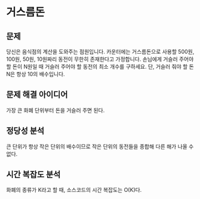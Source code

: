 # 거스름돈

## 문제

당신은 음식점의 계산을 도와주는 점원입니다.
카운터에는 거스름돈으로 사용할 500원, 100원, 50원, 10원짜리 동전이 무한히 존재한다고 가정합니다.
손님에게 거슬러 주어야 할 돈이 N원일 때 거슬러 주어야 할 동전의 최소 개수를 구하세요.
단, 거슬러 줘야 할 돈 N은 항상 10의 배수입니다.

## 문제 해결 아이디어

가장 큰 화폐 단위부터 돈을 거슬러 주면 된다.

## 정당성 분석

큰 단위가 항상 작은 단위의 배수이므로 작은 단위의 동전들을 종합해 다른 해가 나올 수 없다.

## 시간 복잡도 분석

화폐의 종류가 K라고 할 때, 소스코드의 시간 복잡도는 O(K)다.
